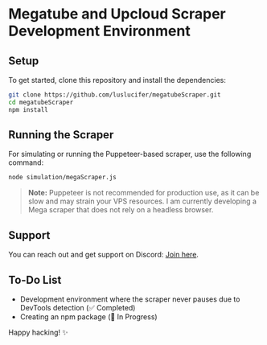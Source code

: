 


# Megatube and Upcloud Scraper Development Environment

## Setup

To get started, clone this repository and install the dependencies:

```bash
git clone https://github.com/luslucifer/megatubeScraper.git
cd megatubeScraper
npm install
```

## Running the Scraper

For simulating or running the Puppeteer-based scraper, use the following command:

```bash
node simulation/megaScraper.js
```

> **Note:** Puppeteer is not recommended for production use, as it can be slow and may strain your VPS resources. I am currently developing a Mega scraper that does not rely on a headless browser.

## Support

You can reach out and get support on Discord: [Join here](https://discord.gg/4cq9vkerA3).

## To-Do List

- Development environment where the scraper never pauses due to DevTools detection (✅ Completed)
- Creating an npm package (🚧 In Progress)

Happy hacking! ✨

